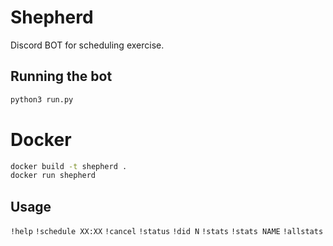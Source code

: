 # Shepherd
Discord BOT for scheduling exercise.

## Running the bot

```bash
python3 run.py
```

# Docker

```bash
docker build -t shepherd .
docker run shepherd
```

## Usage

`!help`
`!schedule XX:XX`
`!cancel`
`!status`
`!did N`
`!stats`
`!stats NAME`
`!allstats`
